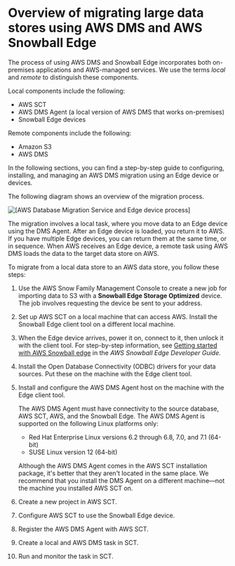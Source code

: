 # Overview of migrating large data stores using AWS DMS and AWS Snowball Edge<a name="CHAP_LargeDBs.Process"></a>

The process of using AWS DMS and Snowball Edge incorporates both on\-premises applications and AWS\-managed services\. We use the terms *local* and *remote* to distinguish these components\.

Local components include the following:
+ AWS SCT
+ AWS DMS Agent \(a local version of AWS DMS that works on\-premises\)
+ Snowball Edge devices

Remote components include the following:
+ Amazon S3
+ AWS DMS

In the following sections, you can find a step\-by\-step guide to configuring, installing, and managing an AWS DMS migration using an Edge device or devices\. 

The following diagram shows an overview of the migration process\.

![\[AWS Database Migration Service and Edge device process\]](http://docs.aws.amazon.com/dms/latest/userguide/images/Snowball-flow.png)

The migration involves a local task, where you move data to an Edge device using the DMS Agent\. After an Edge device is loaded, you return it to AWS\. If you have multiple Edge devices, you can return them at the same time, or in sequence\. When AWS receives an Edge device, a remote task using AWS DMS loads the data to the target data store on AWS\.

To migrate from a local data store to an AWS data store, you follow these steps: 

1. Use the AWS Snow Family Management Console to create a new job for importing data to S3 with a **Snowball Edge Storage Optimized** device\. The job involves requesting the device be sent to your address\.

1. Set up AWS SCT on a local machine that can access AWS\. Install the Snowball Edge client tool on a different local machine\.

1. When the Edge device arrives, power it on, connect to it, then unlock it with the client tool\. For step\-by\-step information, see [Getting started with AWS Snowball edge](https://docs.aws.amazon.com/snowball/latest/developer-guide/common-get-start.html) in the *AWS Snowball Edge Developer Guide\.*

1. Install the Open Database Connectivity \(ODBC\) drivers for your data sources\. Put these on the machine with the Edge client tool\.

1. Install and configure the AWS DMS Agent host on the machine with the Edge client tool\. 

   The AWS DMS Agent must have connectivity to the source database, AWS SCT, AWS, and the Snowball Edge\. The AWS DMS Agent is supported on the following Linux platforms only:
   + Red Hat Enterprise Linux versions 6\.2 through 6\.8, 7\.0, and 7\.1 \(64\-bit\)
   + SUSE Linux version 12 \(64\-bit\)

   Although the AWS DMS Agent comes in the AWS SCT installation package, it's better that they aren't located in the same place\. We recommend that you install the DMS Agent on a different machine—not the machine you installed AWS SCT on\.

1. Create a new project in AWS SCT\.

1. Configure AWS SCT to use the Snowball Edge device\.

1. Register the AWS DMS Agent with AWS SCT\.

1. Create a local and AWS DMS task in SCT\.

1. Run and monitor the task in SCT\.